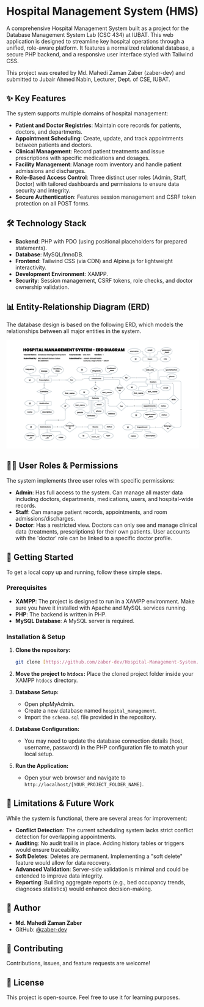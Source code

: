 # Hospital Management System (HMS)

A comprehensive Hospital Management System built as a project for the Database Management System Lab (CSC 434) at IUBAT. This web application is designed to streamline key hospital operations through a unified, role-aware platform. It features a normalized relational database, a secure PHP backend, and a responsive user interface styled with Tailwind CSS.

This project was created by Md. Mahedi Zaman Zaber (zaber-dev) and submitted to Jubair Ahmed Nabin, Lecturer, Dept. of CSE, IUBAT.

## ✨ Key Features

The system supports multiple domains of hospital management:
* **Patient and Doctor Registries**: Maintain core records for patients, doctors, and departments.
* **Appointment Scheduling**: Create, update, and track appointments between patients and doctors.
* **Clinical Management**: Record patient treatments and issue prescriptions with specific medications and dosages.
* **Facility Management**: Manage room inventory and handle patient admissions and discharges.
* **Role-Based Access Control**: Three distinct user roles (Admin, Staff, Doctor) with tailored dashboards and permissions to ensure data security and integrity.
* **Secure Authentication**: Features session management and CSRF token protection on all POST forms.

## 🛠️ Technology Stack

* **Backend**: PHP with PDO (using positional placeholders for prepared statements).
* **Database**: MySQL/InnoDB.
* **Frontend**: Tailwind CSS (via CDN) and Alpine.js for lightweight interactivity.
* **Development Environment**: XAMPP.
* **Security**: Session management, CSRF tokens, role checks, and doctor ownership validation.

## 📊 Entity-Relationship Diagram (ERD)

The database design is based on the following ERD, which models the relationships between all major entities in the system.

![Hospital Management System ERD](Hospital%20Management%20System%20ERD.png)


## 🧑‍💻 User Roles & Permissions

The system implements three user roles with specific permissions:

* **Admin**: Has full access to the system. Can manage all master data including doctors, departments, medications, users, and hospital-wide records.
* **Staff**: Can manage patient records, appointments, and room admissions/discharges.
* **Doctor**: Has a restricted view. Doctors can only see and manage clinical data (treatments, prescriptions) for their own patients. User accounts with the 'doctor' role can be linked to a specific doctor profile.

## 🚀 Getting Started

To get a local copy up and running, follow these simple steps.

### Prerequisites

* **XAMPP**: The project is designed to run in a XAMPP environment. Make sure you have it installed with Apache and MySQL services running.
* **PHP**: The backend is written in PHP.
* **MySQL Database**: A MySQL server is required.

### Installation & Setup

1.  **Clone the repository:**
    ```sh
    git clone [https://github.com/zaber-dev/Hospital-Management-System.git](https://github.com/zaber-dev/hospital-management-system.git)
    ```
2.  **Move the project to `htdocs`:**
    Place the cloned project folder inside your XAMPP `htdocs` directory.

3.  **Database Setup:**
    * Open phpMyAdmin.
    * Create a new database named `hospital_management`.
    * Import the `schema.sql` file provided in the repository.

4.  **Database Configuration:**
    * You may need to update the database connection details (host, username, password) in the PHP configuration file to match your local setup.

5.  **Run the Application:**
    * Open your web browser and navigate to `http://localhost/[YOUR_PROJECT_FOLDER_NAME]`.

## 🚧 Limitations & Future Work

While the system is functional, there are several areas for improvement:

* **Conflict Detection**: The current scheduling system lacks strict conflict detection for overlapping appointments.
* **Auditing**: No audit trail is in place. Adding history tables or triggers would ensure traceability.
* **Soft Deletes**: Deletes are permanent. Implementing a "soft delete" feature would allow for data recovery.
* **Advanced Validation**: Server-side validation is minimal and could be extended to improve data integrity.
* **Reporting**: Building aggregate reports (e.g., bed occupancy trends, diagnoses statistics) would enhance decision-making.

## 👤 Author

* **Md. Mahedi Zaman Zaber**
* GitHub: [@zaber-dev](https://github.com/zaber-dev)

## 🤝 Contributing

Contributions, issues, and feature requests are welcome!

## 📄 License

This project is open-source. Feel free to use it for learning purposes.
